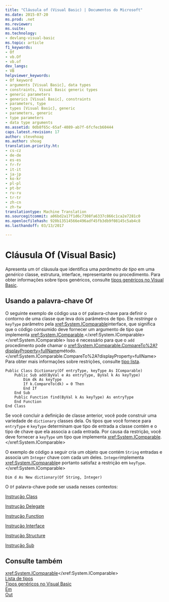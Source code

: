 ```yaml
---
title: "Cláusula of (Visual Basic) | Documentos do Microsoft"
ms.date: 2015-07-20
ms.prod: .net
ms.reviewer: 
ms.suite: 
ms.technology:
- devlang-visual-basic
ms.topic: article
f1_keywords:
- Of
- vb.Of
- vb.of
dev_langs:
- VB
helpviewer_keywords:
- Of keyword
- arguments [Visual Basic], data types
- constraints, Visual Basic generic types
- generic parameters
- generics [Visual Basic], constraints
- parameters, type
- types [Visual Basic], generic
- parameters, generic
- type parameters
- data type arguments
ms.assetid: 0db8f65c-65af-4089-ab7f-6fcfecb60444
caps.latest.revision: 17
author: stevehoag
ms.author: shoag
translation.priority.ht:
- cs-cz
- de-de
- es-es
- fr-fr
- it-it
- ja-jp
- ko-kr
- pl-pl
- pt-br
- ru-ru
- tr-tr
- zh-cn
- zh-tw
translationtype: Machine Translation
ms.sourcegitcommit: a06bd2a17f1d6c7308fa6337c866c1ca2e7281c0
ms.openlocfilehash: 920b13514566e496adf45fb3db9f08145c5ab4c8
ms.lasthandoff: 03/13/2017

---
```

# <a name="of-clause-visual-basic"></a>Cláusula Of (Visual Basic)
Apresenta um `Of` cláusula que identifica uma *parâmetro de tipo* em uma *genérico* classe, estrutura, interface, representante ou procedimento. Para obter informações sobre tipos genéricos, consulte [tipos genéricos no Visual Basic](../../../visual-basic/programming-guide/language-features/data-types/generic-types.md).  
  
## <a name="using-the-of-keyword"></a>Usando a palavra-chave Of  
 O seguinte exemplo de código usa o `Of` palavra-chave para definir o contorno de uma classe que leva dois parâmetros de tipo. Ele *restringe* o `keyType` parâmetro pela <xref:System.IComparable>interface, que significa que o código consumido deve fornecer um argumento de tipo que implementa <xref:System.IComparable>.</xref:System.IComparable> </xref:System.IComparable> Isso é necessário para que o `add` procedimento pode chamar o <xref:System.IComparable.CompareTo%2A?displayProperty=fullName>método.</xref:System.IComparable.CompareTo%2A?displayProperty=fullName> Para obter mais informações sobre restrições, consulte [tipo lista](../../../visual-basic/language-reference/statements/type-list.md).  
  
```  
Public Class Dictionary(Of entryType, keyType As IComparable)  
    Public Sub add(ByVal e As entryType, ByVal k As keyType)  
        Dim dk As keyType  
        If k.CompareTo(dk) = 0 Then  
        End If  
    End Sub  
    Public Function find(ByVal k As keyType) As entryType  
    End Function  
End Class  
```  
  
 Se você concluir a definição de classe anterior, você pode construir uma variedade de `dictionary` classes dela. Os tipos que você fornece para `entryType` e `keyType` determinam que tipo de entrada a classe contém e o tipo de chave que ela associa a cada entrada. Por causa da restrição, você deve fornecer a `keyType` um tipo que implementa <xref:System.IComparable>.</xref:System.IComparable>  
  
 O exemplo de código a seguir cria um objeto que contém `String` entradas e associa um `Integer` chave com cada um deles. `Integer`implementa <xref:System.IComparable>e portanto satisfaz a restrição em `keyType`.</xref:System.IComparable>  
  
```  
Dim d As New dictionary(Of String, Integer)  
```  
  
 O `Of` palavra-chave pode ser usada nesses contextos:  
  
 [Instrução Class](../../../visual-basic/language-reference/statements/class-statement.md)  
  
 [Instrução Delegate](../../../visual-basic/language-reference/statements/delegate-statement.md)  
  
 [Instrução Function](../../../visual-basic/language-reference/statements/function-statement.md)  
  
 [Instrução Interface](../../../visual-basic/language-reference/statements/interface-statement.md)  
  
 [Instrução Structure](../../../visual-basic/language-reference/statements/structure-statement.md)  
  
 [Instrução Sub](../../../visual-basic/language-reference/statements/sub-statement.md)  
  
## <a name="see-also"></a>Consulte também  
 <xref:System.IComparable></xref:System.IComparable>   
 [Lista de tipos](../../../visual-basic/language-reference/statements/type-list.md)   
 [Tipos genéricos no Visual Basic](../../../visual-basic/programming-guide/language-features/data-types/generic-types.md)   
 [Em](../../../visual-basic/language-reference/modifiers/in-generic-modifier.md)   
 [Out](../../../visual-basic/language-reference/modifiers/out-generic-modifier.md)
